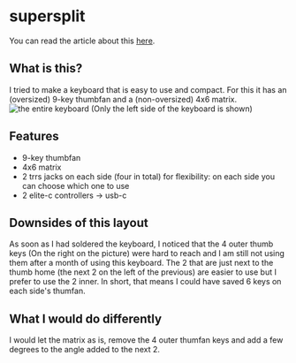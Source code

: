 # supersplit
You can read the article about this [here](https://tarneo.fr/posts/split_keyboard).

## What is this?
I tried to make a keyboard that is easy to use and compact. For this it has an (oversized) 9-key thumbfan and a (non-oversized) 4x6 matrix.
![the entire keyboard](https://tarneo.fr/posts/split_keyboard/monkeyboard.webp)
(Only the left side of the keyboard is shown)

## Features
- 9-key thumbfan
- 4x6 matrix
- 2 trrs jacks on each side (four in total) for flexibility: on each side you can choose which one to use
- 2 elite-c controllers -> usb-c

## Downsides of this layout
As soon as I had soldered the keyboard, I noticed that the 4 outer thumb keys (On the right on the picture) were hard to reach and I am still not using them after a month of using this keyboard.
The 2 that are just next to the thumb home (the next 2 on the left of the previous) are easier to use but I prefer to use the 2 inner.
In short, that means I could have saved 6 keys on each side's thumfan.

## What I would do differently
I would let the matrix as is, remove the 4 outer thumfan keys and add a few degrees to the angle added to the next 2.


